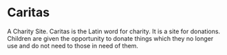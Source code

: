 # Caritas
A Charity Site. Caritas is the Latin word for charity. It is a site for donations. Children are given the opportunity to donate things which they no longer use 
and do not need to those in need of them.


